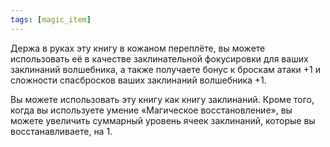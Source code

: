 ```yaml
---
tags: [magic_item]
---
```


Держа в руках эту книгу в кожаном переплёте, вы можете использовать её в качестве заклинательной фокусировки для ваших заклинаний волшебника, а также получаете бонус к броскам атаки +1 и сложности спасбросков ваших заклинаний волшебника +1.

Вы можете использовать эту книгу как книгу заклинаний. Кроме того, когда вы используете умение «Магическое восстановление», вы можете увеличить суммарный уровень ячеек заклинаний, которые вы восстанавливаете, на 1.
